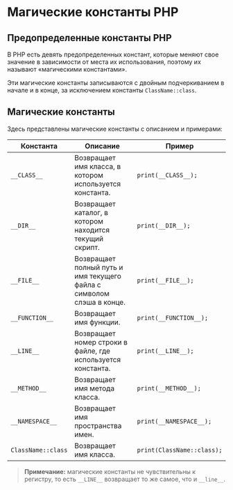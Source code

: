 # Магические константы PHP

## Предопределенные константы PHP

В PHP есть девять предопределенных констант, которые меняют свое значение в зависимости от места их использования, поэтому их называют «магическими константами».

Эти магические константы записываются с двойным подчеркиванием в начале и в конце, за исключением константы `ClassName::class`.

## Магические константы

Здесь представлены магические константы с описанием и примерами:

| Константа | Описание | Пример |
| --- | --- | --- |
| `__CLASS__` | Возвращает имя класса, в котором используется константа. | `print(__CLASS__);` |
| `__DIR__` | Возвращает каталог, в котором находится текущий скрипт. | `print(__DIR__);` |
| `__FILE__` | Возвращает полный путь и имя текущего файла с символом слэша в конце. | `print(__FILE__);` |
| `__FUNCTION__` | Возвращает имя функции. | `print(__FUNCTION__);` |
| `__LINE__` | Возвращает номер строки в файле, где используется константа. | `print(__LINE__);` |
| `__METHOD__` | Возвращает имя метода класса. | `print(__METHOD__);` |
| `__NAMESPACE__` | Возвращает имя пространства имен. | `print(__NAMESPACE__);` |
| `ClassName::class` | Возвращает имя класса. | `print(ClassName::class);` |

> **Примечание:** магические константы не чувствительны к регистру, то есть `__LINE__` возвращает то же самое, что и `__line__`.

